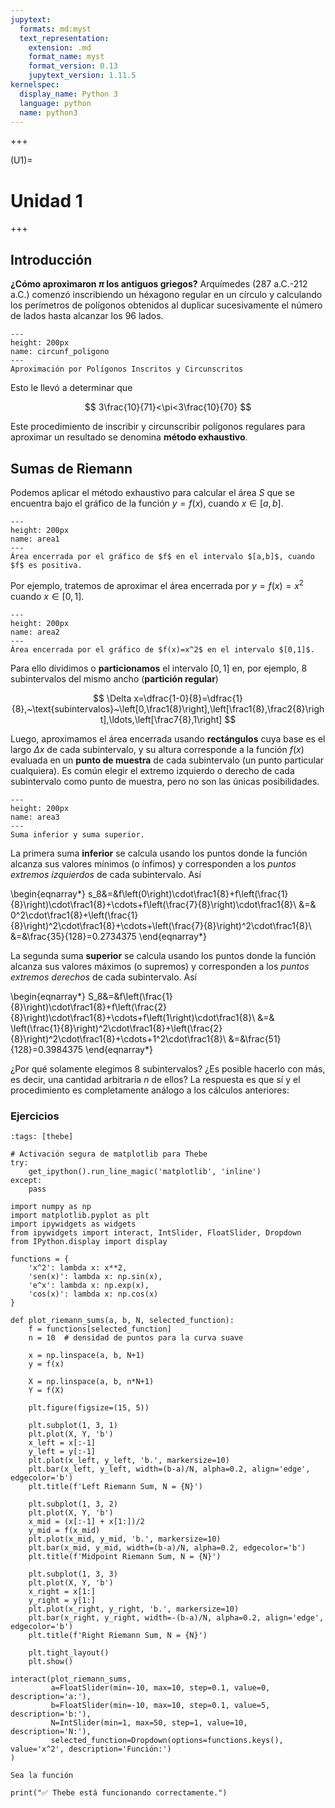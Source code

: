 ```yaml
---
jupytext:
  formats: md:myst
  text_representation:
    extension: .md
    format_name: myst
    format_version: 0.13
    jupytext_version: 1.11.5
kernelspec:
  display_name: Python 3
  language: python
  name: python3
---
```


<!--###########################################################################################################################
##############################################################################################################################
#############################################################################################
-->

+++

(U1)=
# Unidad 1

+++

## Introducción

**¿Cómo aproximaron $\pi$ los antiguos griegos?** Arquímedes (287 a.C.-212 a.C.) comenzó inscribiendo un héxagono regular en un círculo y calculando los perímetros de polígonos obtenidos al duplicar sucesivamente el número de lados hasta alcanzar los 96 lados.

```{figure} circunf_poligono.png
---
height: 200px
name: circunf_poligono
---
Aproximación por Polígonos Inscritos y Circunscritos
```

Esto le llevó a determinar que

$$
3\frac{10}{71}<\pi<3\frac{10}{70}
$$

Este procedimiento de inscribir y circunscribir polígonos regulares para aproximar un resultado se denomina **método exhaustivo**.

## Sumas de Riemann

Podemos aplicar el método exhaustivo para calcular el área $S$ que se encuentra bajo el gráfico de la función $y=f(x)$, cuando $x\in[a,b]$. 

```{figure} area1.png
---
height: 200px
name: area1
---
Área encerrada por el gráfico de $f$ en el intervalo $[a,b]$, cuando $f$ es positiva.
```

Por ejemplo, tratemos de aproximar el área encerrada por $y=f(x)=x^2$ cuando $x\in[0,1]$. 

```{figure} area2.png
---
height: 200px
name: area2
---
Área encerrada por el gráfico de $f(x)=x^2$ en el intervalo $[0,1]$.
```

Para ello dividimos o **particionamos** el intervalo $[0,1]$ en, por ejemplo, $8$ subintervalos del mismo ancho (**partición regular**)
 
$$
\Delta x=\dfrac{1-0}{8}=\dfrac{1}{8},~\text{subintervalos}~\left[0,\frac1{8}\right],\left[\frac1{8},\frac2{8}\right],\ldots,\left[\frac7{8},1\right]
$$ 

Luego, aproximamos el área encerrada usando **rectángulos** cuya base es el largo $\Delta x$ de cada subintervalo, y su altura corresponde a la función $f(x)$ evaluada en un **punto de muestra** de cada subintervalo (un punto particular cualquiera). Es común elegir el extremo izquierdo o derecho de cada subintervalo como punto de muestra, pero no son las únicas posibilidades.

```{figure} area3.png
---
height: 200px
name: area3
---
Suma inferior y suma superior.
```

La primera suma **inferior** se calcula usando los puntos donde la función alcanza sus valores mínimos (o ínfimos) y corresponden a los *puntos extremos izquierdos* de cada subintervalo. Así 

\begin{eqnarray*}
s_8&=&f\left(0\right)\cdot\frac1{8}+f\left(\frac{1}{8}\right)\cdot\frac1{8}+\cdots+f\left(\frac{7}{8}\right)\cdot\frac1{8}\\
&=& 0^2\cdot\frac1{8}+\left(\frac{1}{8}\right)^2\cdot\frac1{8}+\cdots+\left(\frac{7}{8}\right)^2\cdot\frac1{8}\\ 
&=&\frac{35}{128}=0.2734375
\end{eqnarray*}

La segunda suma **superior** se calcula usando los puntos donde la función alcanza sus valores máximos (o supremos) y corresponden a los *puntos extremos derechos* de cada subintervalo. Así 

\begin{eqnarray*}
S_8&=&f\left(\frac{1}{8}\right)\cdot\frac1{8}+f\left(\frac{2}{8}\right)\cdot\frac1{8}+\cdots+f\left(1\right)\cdot\frac1{8}\\
&=& \left(\frac{1}{8}\right)^2\cdot\frac1{8}+\left(\frac{2}{8}\right)^2\cdot\frac1{8}+\cdots+1^2\cdot\frac1{8}\\ 
&=&\frac{51}{128}=0.3984375
\end{eqnarray*}

¿Por qué solamente elegimos 8 subintervalos? ¿Es posible hacerlo con más, es decir, una cantidad arbitraria $n$ de ellos? La respuesta es que sí y  el procedimiento es completamente análogo a los cálculos anteriores: 


### Ejercicios

```{code-cell} ipython3
:tags: [thebe]

# Activación segura de matplotlib para Thebe
try:
    get_ipython().run_line_magic('matplotlib', 'inline')
except:
    pass

import numpy as np
import matplotlib.pyplot as plt
import ipywidgets as widgets
from ipywidgets import interact, IntSlider, FloatSlider, Dropdown
from IPython.display import display

functions = {
    'x^2': lambda x: x**2,
    'sen(x)': lambda x: np.sin(x),
    'e^x': lambda x: np.exp(x),
    'cos(x)': lambda x: np.cos(x)
}

def plot_riemann_sums(a, b, N, selected_function):
    f = functions[selected_function]
    n = 10  # densidad de puntos para la curva suave

    x = np.linspace(a, b, N+1)
    y = f(x)

    X = np.linspace(a, b, n*N+1)
    Y = f(X)

    plt.figure(figsize=(15, 5))

    plt.subplot(1, 3, 1)
    plt.plot(X, Y, 'b')
    x_left = x[:-1]
    y_left = y[:-1]
    plt.plot(x_left, y_left, 'b.', markersize=10)
    plt.bar(x_left, y_left, width=(b-a)/N, alpha=0.2, align='edge', edgecolor='b')
    plt.title(f'Left Riemann Sum, N = {N}')

    plt.subplot(1, 3, 2)
    plt.plot(X, Y, 'b')
    x_mid = (x[:-1] + x[1:])/2
    y_mid = f(x_mid)
    plt.plot(x_mid, y_mid, 'b.', markersize=10)
    plt.bar(x_mid, y_mid, width=(b-a)/N, alpha=0.2, edgecolor='b')
    plt.title(f'Midpoint Riemann Sum, N = {N}')

    plt.subplot(1, 3, 3)
    plt.plot(X, Y, 'b')
    x_right = x[1:]
    y_right = y[1:]
    plt.plot(x_right, y_right, 'b.', markersize=10)
    plt.bar(x_right, y_right, width=-(b-a)/N, alpha=0.2, align='edge', edgecolor='b')
    plt.title(f'Right Riemann Sum, N = {N}')

    plt.tight_layout()
    plt.show()

interact(plot_riemann_sums,
         a=FloatSlider(min=-10, max=10, step=0.1, value=0, description='a:'),
         b=FloatSlider(min=-10, max=10, step=0.1, value=5, description='b:'),
         N=IntSlider(min=1, max=50, step=1, value=10, description='N:'),
         selected_function=Dropdown(options=functions.keys(), value='x^2', description='Función:')
)
```


```{admonition} Ejercicio 
Sea la función
```

```{code-cell}
print("✅ Thebe está funcionando correctamente.")
```